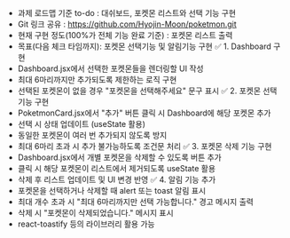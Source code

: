 - 과제 로드맵 기준 to-do : 대쉬보드, 포켓몬 리스트와 선택 기능 구현
- Git 링크 공유 : https://github.com/Hyojin-Moon/poketmon.git
- 현재 구현 정도(100%가 전체 기능 완료 기준) : 포켓몬 리스트 출력
- 목표(다음 체크 타임까지):  포켓몬 선택기능 및 알림기능 구현
✅ 1. Dashboard 구현
- Dashboard.jsx에서 선택한 포켓몬들을 렌더링할 UI 작성
- 최대 6마리까지만 추가되도록 제한하는 로직 구현
- 선택된 포켓몬이 없을 경우 "포켓몬을 선택해주세요" 문구 표시
✅ 2. 포켓몬 선택 기능 구현
- PoketmonCard.jsx에서 "추가" 버튼 클릭 시 Dashboard에 해당 포켓몬 추가
- 선택 시 상태 업데이트 (useState 활용)
- 동일한 포켓몬이 여러 번 추가되지 않도록 방지
- 최대 6마리 초과 시 추가 불가능하도록 조건문 처리
✅ 3. 포켓몬 삭제 기능 구현
- Dashboard.jsx에서 개별 포켓몬을 삭제할 수 있도록 버튼 추가
- 클릭 시 해당 포켓몬이 리스트에서 제거되도록 useState 활용
- 삭제 후 리스트 업데이트 및 UI 변경 반영
✅ 4. 알림 기능 추가
- 포켓몬을 선택하거나 삭제할 때 alert 또는 toast 알림 표시
- 최대 개수 초과 시 "최대 6마리까지만 선택 가능합니다." 경고 메시지 출력
- 삭제 시 "포켓몬이 삭제되었습니다." 메시지 표시
- react-toastify 등의 라이브러리 활용 가능